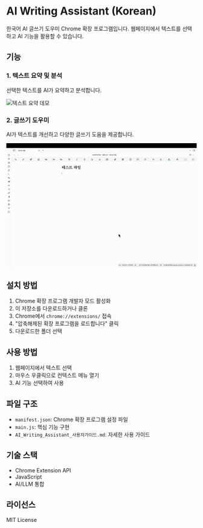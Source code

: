 # AI Writing Assistant (Korean)

한국어 AI 글쓰기 도우미 Chrome 확장 프로그램입니다. 웹페이지에서 텍스트를 선택하고 AI 기능을 활용할 수 있습니다.

## 기능

### 1. 텍스트 요약 및 분석
선택한 텍스트를 AI가 요약하고 분석합니다.

![텍스트 요약 데모](demo1.gif)

### 2. 글쓰기 도우미
AI가 텍스트를 개선하고 다양한 글쓰기 도움을 제공합니다.

![글쓰기 도우미 데모](demo2.gif)

## 설치 방법

1. Chrome 확장 프로그램 개발자 모드 활성화
2. 이 저장소를 다운로드하거나 클론
3. Chrome에서 `chrome://extensions/` 접속
4. "압축해제된 확장 프로그램을 로드합니다" 클릭
5. 다운로드한 폴더 선택

## 사용 방법

1. 웹페이지에서 텍스트 선택
2. 마우스 우클릭으로 컨텍스트 메뉴 열기
3. AI 기능 선택하여 사용

## 파일 구조

- `manifest.json`: Chrome 확장 프로그램 설정 파일
- `main.js`: 핵심 기능 구현
- `AI_Writing_Assistant_사용자가이드.md`: 자세한 사용 가이드

## 기술 스택

- Chrome Extension API
- JavaScript
- AI/LLM 통합

## 라이선스

MIT License